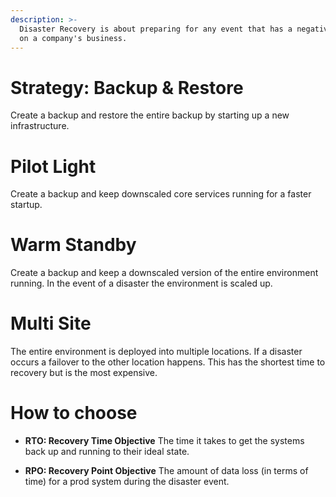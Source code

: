 ```yaml
---
description: >-
  Disaster Recovery is about preparing for any event that has a negative impact
  on a company's business.
---
```

# Strategy: Backup & Restore

Create a backup and restore the entire backup by starting up a new infrastructure.

# Pilot Light

Create a backup and keep downscaled core services running for a faster startup.

# Warm Standby

Create a backup and keep a downscaled version of the entire environment running. In the event of a disaster the environment is scaled up.

# Multi Site

The entire environment is deployed into multiple locations. If a disaster occurs a failover to the other location happens. This has the shortest time to recovery but is the most expensive.

# How to choose

*   **RTO: Recovery Time Objective**
    The time it takes to get the systems back up and running to their ideal state.

*   **RPO: Recovery Point Objective**
    The amount of data loss (in terms of time) for a prod system during the disaster event.
